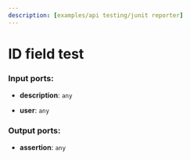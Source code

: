```yaml
---
description: [examples/api testing/junit reporter]
---
```


# ID field test

### Input ports:

* __description__: `any`


* __user__: `any`

### Output ports:

* __assertion__: `any`

